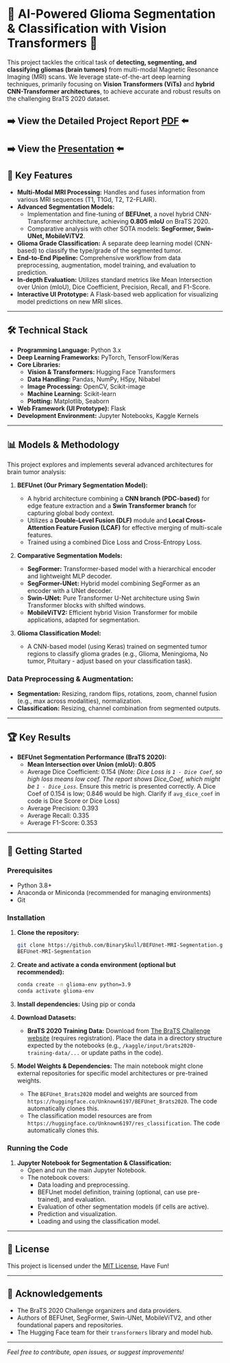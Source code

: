 # 🧠 AI-Powered Glioma Segmentation & Classification with Vision Transformers 🚀


This project tackles the critical task of **detecting, segmenting, and classifying gliomas (brain tumors)** from multi-modal Magnetic Resonance Imaging (MRI) scans. We leverage state-of-the-art deep learning techniques, primarily focusing on **Vision Transformers (ViTs)** and **hybrid CNN-Transformer architectures**, to achieve accurate and robust results on the challenging BraTS 2020 dataset.

➡️ **View the Detailed Project Report [PDF](https://drive.google.com/file/d/10jQ3m5n0LZsOeFTjLLVYp0X_we7kIw_l/view?usp=sharing)** ⬅️
---

➡️ **View the [Presentation](https://docs.google.com/presentation/d/1HHhFd5_X9-WG9Crv0i_Z5zmyrCdi9gOY/edit?usp=sharing&ouid=112907639384456184334&rtpof=true&sd=true)** ⬅️
---

## 🌟 Key Features

*   **Multi-Modal MRI Processing:** Handles and fuses information from various MRI sequences (T1, T1Gd, T2, T2-FLAIR).
*   **Advanced Segmentation Models:**
    *   Implementation and fine-tuning of **BEFUnet**, a novel hybrid CNN-Transformer architecture, achieving **0.805 mIoU** on BraTS 2020.
    *   Comparative analysis with other SOTA models: **SegFormer, Swin-UNet, MobileViTV2**.
*   **Glioma Grade Classification:** A separate deep learning model (CNN-based) to classify the type/grade of the segmented tumor.
*   **End-to-End Pipeline:** Comprehensive workflow from data preprocessing, augmentation, model training, and evaluation to prediction.
*   **In-depth Evaluation:** Utilizes standard metrics like Mean Intersection over Union (mIoU), Dice Coefficient, Precision, Recall, and F1-Score.
*   **Interactive UI Prototype:** A Flask-based web application for visualizing model predictions on new MRI slices.

---

## 🛠️ Technical Stack

*   **Programming Language:** Python 3.x
*   **Deep Learning Frameworks:** PyTorch, TensorFlow/Keras
*   **Core Libraries:**
    *   **Vision & Transformers:** Hugging Face Transformers
    *   **Data Handling:** Pandas, NumPy, H5py, Nibabel
    *   **Image Processing:** OpenCV, Scikit-image
    *   **Machine Learning:** Scikit-learn
    *   **Plotting:** Matplotlib, Seaborn
*   **Web Framework (UI Prototype):** Flask
*   **Development Environment:** Jupyter Notebooks, Kaggle Kernels

---

## 📊 Models & Methodology

This project explores and implements several advanced architectures for brain tumor analysis:

1.  **BEFUnet (Our Primary Segmentation Model):**
    *   A hybrid architecture combining a **CNN branch (PDC-based)** for edge feature extraction and a **Swin Transformer branch** for capturing global body context.
    *   Utilizes a **Double-Level Fusion (DLF)** module and **Local Cross-Attention Feature Fusion (LCAF)** for effective merging of multi-scale features.
    *   Trained using a combined Dice Loss and Cross-Entropy Loss.

2.  **Comparative Segmentation Models:**
    *   **SegFormer:** Transformer-based model with a hierarchical encoder and lightweight MLP decoder.
    *   **SegFormer-UNet:** Hybrid model combining SegFormer as an encoder with a UNet decoder.
    *   **Swin-UNet:** Pure Transformer U-Net architecture using Swin Transformer blocks with shifted windows.
    *   **MobileViTV2:** Efficient hybrid Vision Transformer for mobile applications, adapted for segmentation.

3.  **Glioma Classification Model:**
    *   A CNN-based model (using Keras) trained on segmented tumor regions to classify glioma grades (e.g., Glioma, Meningioma, No tumor, Pituitary - adjust based on your classification task).

### Data Preprocessing & Augmentation:
*   **Segmentation:** Resizing, random flips, rotations, zoom, channel fusion (e.g., max across modalities), normalization.
*   **Classification:** Resizing, channel combination from segmented outputs.

---

## 🏆 Key Results

*   **BEFUnet Segmentation Performance (BraTS 2020):**
    *   **Mean Intersection over Union (mIoU): 0.805**
    *   Average Dice Coefficient: 0.154 (*Note: Dice Loss is `1 - Dice Coef`, so high loss means low coef. The report shows Dice_Coef, which might be `1 - Dice_Loss`.* Ensure this metric is presented correctly. A Dice Coef of 0.154 is low; 0.846 would be high. Clarify if `avg_dice_coef` in code is Dice Score or Dice Loss)
    *   Average Precision: 0.393
    *   Average Recall: 0.335
    *   Average F1-Score: 0.353

---

## 🚀 Getting Started

### Prerequisites

*   Python 3.8+
*   Anaconda or Miniconda (recommended for managing environments)
*   Git

### Installation

1.  **Clone the repository:**
    ```bash
    git clone https://github.com/BinarySkull/BEFUnet-MRI-Segmentation.git
    BEFUnet-MRI-Segmentation
    ```

2.  **Create and activate a conda environment (optional but recommended):**
    ```bash
    conda create -n glioma-env python=3.9
    conda activate glioma-env
    ```

3.  **Install dependencies:**
    Using pip or conda
    
5.  **Download Datasets:**
    *   **BraTS 2020 Training Data:** Download from [The BraTS Challenge website](https://www.med.upenn.edu/cbica/brats2020/registration.html) (requires registration). Place the data in a directory structure expected by the notebooks (e.g., `/kaggle/input/brats2020-training-data/...` or update paths in the code).

6.  **Model Weights & Dependencies:**
    The main notebook might clone external repositories for specific model architectures or pre-trained weights.
    *   The `BEFUnet_Brats2020` model and weights are sourced from `https://huggingface.co/Unknown6197/BEFUnet_Brats2020`. The code automatically clones this.
    *   The classification model resources are from `https://huggingface.co/Unknown6197/res_classification`. The code automatically clones this.


### Running the Code

1.  **Jupyter Notebook for Segmentation & Classification:**
    *   Open and run the main Jupyter Notebook.
    *   The notebook covers:
        *   Data loading and preprocessing.
        *   BEFUnet model definition, training (optional, can use pre-trained), and evaluation.
        *   Evaluation of other segmentation models (if cells are active).
        *   Prediction and visualization.
        *   Loading and using the classification model.

---

## 📜 License

This project is licensed under the [MIT License](https://opensource.org/licenses/MIT), Have Fun!

---

## 🙏 Acknowledgements

*   The BraTS 2020 Challenge organizers and data providers.
*   Authors of BEFUnet, SegFormer, Swin-UNet, MobileViTV2, and other foundational papers and repositories.
*   The Hugging Face team for their `transformers` library and model hub.

---

*Feel free to contribute, open issues, or suggest improvements!*
